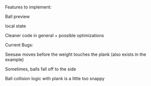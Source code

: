Features to implement:

Ball preview

local state

Cleaner code in general + possible optimizations

Current Bugs:

Seesaw moves before the weight touches the plank (also exists in the example)

Sometimes, balls fall off to the side

Ball collision logic with plank is a little too snappy